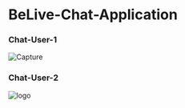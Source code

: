 # BeLive-Chat-Application

### Chat-User-1
![Capture](https://user-images.githubusercontent.com/55872110/139008365-fc30d72a-92bb-4fa9-b871-eb61a628fe9c.PNG)
### Chat-User-2
![logo](https://user-images.githubusercontent.com/55872110/139008478-3ee5d126-bee1-457b-aa7e-6bc3d508844b.png)
